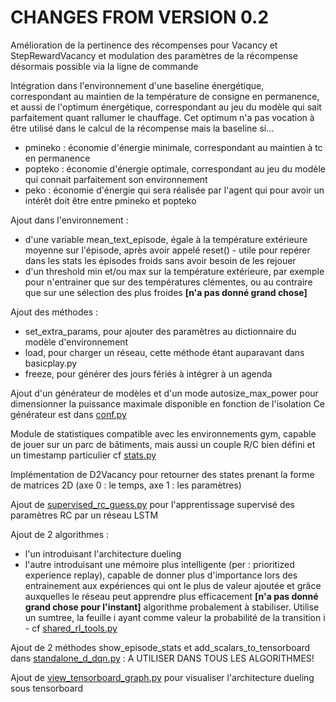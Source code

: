 # CHANGES FROM VERSION 0.2


Amélioration de la pertinence des récompenses pour Vacancy et StepRewardVacancy et modulation des paramètres de la récompense désormais possible via la ligne de commande

Intégration dans l'environnement d'une baseline énergétique, correspondant au maintien de la température de consigne en permanence, et aussi de l'optimum énergétique, correspondant au jeu du modèle qui sait parfaitement quant rallumer le chauffage.
Cet optimum n'a pas vocation à être utilisé dans le calcul de la récompense mais la baseline si...

- pmineko : économie d'énergie minimale, correspondant au maintien à tc en permanence
- popteko : économie d'énergie optimale, correspondant au jeu du modèle qui connait parfaitement son environnement
- peko : économie d'énergie qui sera réalisée par l'agent qui pour avoir un intérêt doit être entre pmineko et popteko

Ajout dans l'environnement : 
- d'une variable mean_text_episode, égale à la température extérieure moyenne sur l'épisode, après avoir appelé reset() - utile pour repérer dans les stats les épisodes froids sans avoir besoin de les rejouer
- d'un threshold min et/ou max sur la température extérieure, par exemple pour n'entrainer que sur des températures clémentes, ou au contraire que sur une sélection des plus froides **[n'a pas donné grand chose]**

Ajout des méthodes :
- set_extra_params, pour ajouter des paramètres au dictionnaire du modèle d'environnement
- load, pour charger un réseau, cette méthode étant auparavant dans basicplay.py
- freeze, pour générer des jours fériés à intégrer à un agenda

Ajout d'un générateur de modèles et d'un mode autosize_max_power pour dimensionner la puissance maximale disponible en fonction de l'isolation
Ce générateur est dans [conf.py](conf.py)

Module de statistiques compatible avec les environnements gym, capable de jouer sur un parc de bâtiments, mais aussi un couple R/C bien défini et un timestamp particulier cf [stats.py](stats.py)

Implémentation de D2Vacancy pour retourner des states prenant la forme de matrices 2D (axe 0 : le temps, axe 1 : les paramètres)

Ajout de [supervised_rc_guess.py](supervised_rc_guess.py) pour l'apprentissage supervisé des paramètres RC par un réseau LSTM

Ajout de 2 algorithmes :
- l'un introduisant l'architecture dueling
- l'autre introduisant une mémoire plus intelligente (per : prioritized experience replay), capable de donner plus d'importance lors des entrainement aux expériences qui ont le plus de valeur ajoutée et grâce auxquelles le réseau peut apprendre plus efficacement **[n'a pas donné grand chose pour l'instant]** algorithme probalement à stabiliser. Utilise un sumtree, la feuille i ayant comme valeur la probabilité de la transition i - cf [shared_rl_tools.py](shared_rl_tools.py)

Ajout de 2 méthodes show_episode_stats et add_scalars_to_tensorboard dans [standalone_d_dqn.py](standalone_d_dqn.py) : A UTILISER DANS TOUS LES ALGORITHMES!

Ajout de [view_tensorboard_graph.py](view_tensorboard_graph.py) pour visualiser l'architecture dueling sous tensorboard


